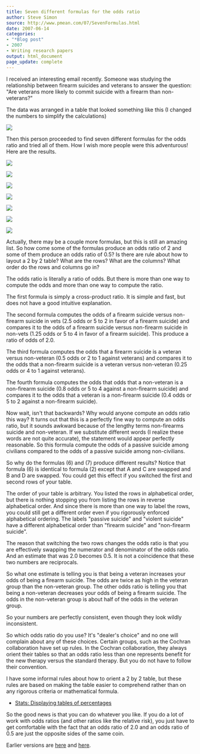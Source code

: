 ```yaml
---
title: Seven different formulas for the odds ratio
author: Steve Simon
source: http://www.pmean.com/07/SevenFormulas.html
date: 2007-06-14
categories:
- "*Blog post"
- 2007
- Writing research papers
output: html_document
page_update: complete
---
```


I received an interesting email recently. Someone was studying the
relationship between firearm suicides and veterans to answer the
question: "Are veterans more likely to commit suicide with a firearm
than non-veterans?" 

<!---more--->

The data was arranged in a table that looked something like this (I changed the numbers to simplify the calculations)

![](http://www.pmean.com/new-images/07/SevenFormulas01.gif)

Then this person proceeded to find seven different formulas for the odds ratio and tried all of them. How I wish more people were this adventurous! Here are the results.

![](http://www.pmean.com/new-images/07/SevenFormulas02.gif)

![](http://www.pmean.com/new-images/07/SevenFormulas03.gif)

![](http://www.pmean.com/new-images/07/SevenFormulas04.gif)

![](http://www.pmean.com/new-images/07/SevenFormulas05.gif)

![](http://www.pmean.com/new-images/07/SevenFormulas06.gif)

![](http://www.pmean.com/new-images/07/SevenFormulas07.gif)

![](http://www.pmean.com/new-images/07/SevenFormulas08.gif)

Actually, there may be a couple more formulas, but this is still an amazing list. So how come some of the formulas produce an odds ratio of 2 and some of them produce an odds ratio of 0.5? Is there are rule about how to layout a 2 by 2 table? What are the rows? What are the columns? What order do the rows and columns go in?

The odds ratio is literally a ratio of odds. But there is more than one way to compute the odds and more than one way to compute the ratio.

The first formula is simply a cross-product ratio. It is simple and fast, but does not have a good intuitive explanation.

The second formula computes the odds of a firearm suicide versus non-firearm suicide in vets (2.5 odds or 5 to 2 in favor of a firearm suicide) and compares it to the odds of a firearm suicide versus non-firearm suicide in non-vets (1.25 odds or 5 to 4 in favor of a firearm suicide). This produce a ratio of odds of 2.0.

The third formula computes the odds that a firearm suicide is a veteran versus non-veteran (0.5 odds or 2 to 1 against veterans) and compares it to the odds that a non-firearm suicide is a veteran versus non-veteran (0.25 odds or 4 to 1 against veterans).

The fourth formula computes the odds that odds that a non-veteran is a non-firearm suicide (0.8 odds or 5 to 4 against a non-firearm suicide) and compares it to the odds that a veteran is a non-firearm suicide (0.4 odds or 5 to 2 against a non-firearm suicide).

Now wait, isn't that backwards? Why would anyone compute an odds ratio this way? It turns out that this is a perfectly fine way to compute an odds ratio, but it sounds awkward because of the lengthy terms non-firearms suicide and non-veteran. If we substitute different words (I realize these words are not quite accurate), the statement would appear perfectly reasonable. So this formula compute the odds of a passive suicide among civilians compared to the odds of a passive suicide among non-civilians.

So why do the formulas (6) and (7) produce different results? Notice that formula (6) is identical to formula (2) except that A and C are swapped and B and D are swapped. You could get this effect if you switched the first and second rows of your table.

The order of your table is arbitrary. You listed the rows in alphabetical order, but there is nothing stopping you from listing the rows in reverse alphabetical order. And since there is more than one way to label the rows, you could still get a different order even if you rigorously enforced alphabetical ordering. The labels "passive suicide" and "violent suicide" have a different alphabetical order than "firearm suicide" and "non-firearm suicide".

The reason that switching the two rows changes the odds ratio is that you are effectively swapping the numerator and denominator of the odds ratio. And an estimate that was 2.0 becomes 0.5. It is not a coincidence that these two numbers are reciprocals.

So what one estimate is telling you is that being a veteran increases your odds of being a firearm suicide. The odds are twice as high in the veteran group than the non-veteran group. The other odds ratio is telling you that being a non-veteran decreases your odds of being a firearm suicide. The odds in the non-veteran group is about half of the odds in the veteran group.

So your numbers are perfectly consistent, even though they look wildly inconsistent.

So which odds ratio do you use? It's "dealer's choice" and no one will complain about any of these choices. Certain groups, such as the Cochran collaboration have set up rules. In the Cochran collaboration, they always orient their tables so that an odds ratio less than one represents benefit for the new therapy versus the standard therapy. But you do not have to follow their convention.

I have some informal rules about how to orient a 2 by 2 table, but these rules are based on making the table easier to comprehend rather than on any rigorous criteria or mathematical formula.

+ [Stats: Displaying tables of percentages][sim3]

So the good news is that you can do whatever you like. If you do a lot of work with odds ratios (and other ratios like the relative risk), you just have to get comfortable with the fact that an odds ratio of 2.0 and an odds ratio of 0.5 are just the opposite sides of the same coin.

Earlier versions are [here][sim1] and [here][sim2].

[sim1]: http://www.pmean.com/07/SevenFormulas.html
[sim2]: http://new.pmean.com/SevenFormulas/

[sim3]: http://www.pmean.com/02/percentage.html
